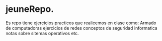 # jeuneRepo.
Es repo tiene ejercicios practicos que realicemos en clase
como: 
Armado de computadoras
ejercicios de redes
conceptos de seguridad informatica
notas sobre sitemas operativos etc.
